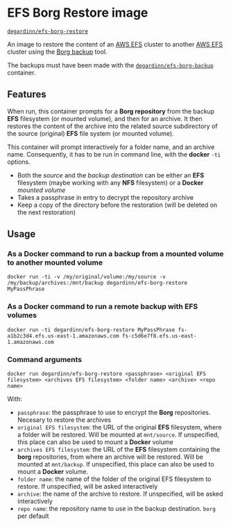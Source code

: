 # EFS Borg Restore image

[`degardinn/efs-borg-restore`](https://hub.docker.com/r/degardinn/efs-borg-restore/)

An image to restore the content of an [AWS EFS](https://aws.amazon.com/efs/) cluster to another [AWS EFS](https://aws.amazon.com/efs/) cluster using the [Borg backup](https://borgbackup.readthedocs.io/) tool.

The backups must have been made with the [`degardinn/efs-borg-backup`](https://hub.docker.com/r/degardinn/efs-borg-backup/) container.  

## Features

When run, this container prompts for a **Borg repository** from the backup **EFS** filesystem (or mounted volume), and then for an archive. It then restores the content of the archive into the related source subdirectory of the source (original) **EFS** file system (or mounted volume).

This container will prompt interactively for a folder name, and an archive name. Consequently, it has to be run in command line, with the **docker** `-ti` options.

- Both the *source* and the *backup destination* can be either an **EFS** filesystem (maybe working with any **NFS** filesystem) or a **Docker** *mounted volume*
- Takes a passphrase in entry to decrypt the repository archive
- Keep a copy of the directory before the restoration (will be deleted on the next restoration)

## Usage

### As a **Docker** command to run a backup from a mounted volume to another mounted volume

    docker run -ti -v /my/original/volume:/my/source -v /my/backup/archives:/mnt/backup degardinn/efs-borg-restore MyPassPhrase

### As a **Docker** command to run a remote backup with EFS volumes

    docker run -ti degardinn/efs-borg-restore MyPassPhrase fs-a1b2c3d4.efs.us-east-1.amazonaws.com fs-c5d6e7f8.efs.us-east-1.amazonaws.com

### Command arguments

    docker run degardinn/efs-borg-restore <passphrase> <original EFS filesystem> <archives EFS filesystem> <folder name> <archive> <repo name>

With:
 - `passphrase`: the passphrase to use to encrypt the **Borg** repositories. Necesary to restore the archives
 - `original EFS filesystem`: the URL of the original **EFS** filesystem, where a folder will be restored. Will be mounted at `mnt/source`. If unspecified, this place can also be used to mount a **Docker** volume
 - `archives EFS filesystem`: the URL of the **EFS** filesystem containing the **borg** repositories, from where an archive will be restored. Will be mounted at `mnt/backup`. If unspecified, this place can also be used to mount a **Docker** volume.
 - `folder name`: the name of the folder of the original EFS filesystem to restore. If unspecified, will be asked interactively
 - `archive`: the name of the archive to restore. If unspecified, will be asked interactively
 - `repo name`: the repository name to use in the backup destination. `borg` per default